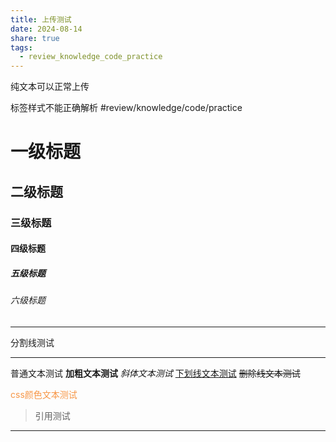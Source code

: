 ```yaml
---
title: 上传测试
date: 2024-08-14
share: true
tags:
  - review_knowledge_code_practice
---
```


纯文本可以正常上传

标签样式不能正确解析
#review/knowledge/code/practice 
# 一级标题

## 二级标题

### 三级标题

#### 四级标题

##### 五级标题

###### 六级标题

---

分割线测试

---

普通文本测试
**加粗文本测试**
*斜体文本测试*
<u>下划线文本测试</u>
~~删除线文本测试~~

<font color="#f79646">css颜色文本测试</font>

> 引用测试

---
